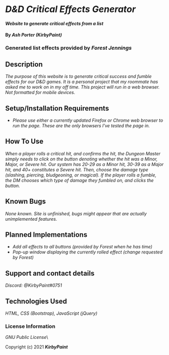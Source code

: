# _D&D Critical Effects Generator_

#### _Website to generate critical effects from a list_

#### By _**Ash Porter (KirbyPaint)**_
### Generated list effects provided by _Forest Jennings_

## Description

_The purpose of this website is to generate critical success and fumble effects for our D&D games. It is a personal project that my roommate has asked me to work on in my off time._
_This project will run in a web browser. Not formatted for mobile devices._

## Setup/Installation Requirements

* _Please use either a currently updated Firefox or Chrome web browser to run the page. These are the only browsers I've tested the page in._

## How To Use

_When a player rolls a critical hit, and confirms the hit, the Dungeon Master simply needs to click on the button denoting whether the hit was a Minor, Major, or Severe hit. Our system has 20-29 as a Minor hit, 30-39 as a Major hit, and 40+ constitutes a Severe hit. Then, choose the damage type (slashing, piercing, bludgeoning, or magical)._
_If the player rolls a fumble, the DM chooses which type of damage they fumbled on, and clicks the button._

## Known Bugs

_None known. Site is unfinished, bugs might appear that are actually unimplemented features._

## Planned Implementations

* _Add all effects to all buttons (provided by Forest when he has time)_
* _Pop-up window displaying the currently rolled effect (change requested by Forest)_

## Support and contact details

_Discord: @KirbyPaint#0751_

## Technologies Used

_HTML, CSS (Bootstrap), JavaScript (jQuery)_

### License Information

_GNU Public License_\

Copyright (c) 2021 **_KirbyPaint_**